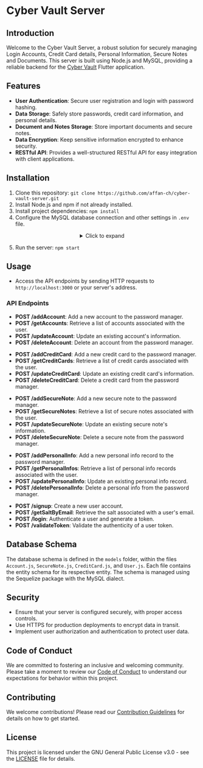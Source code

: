# Cyber Vault Server 

## Introduction

Welcome to the Cyber Vault Server, a robust solution for securely managing Login Accounts, Credit Card details, Personal Information, Secure Notes and Documents. This server is built using Node.js and MySQL, providing a reliable backend for the [Cyber Vault](https://github.com/affan-ch/Cyber-Vault) Flutter application.

## Features

- **User Authentication**: Secure user registration and login with password hashing.
- **Data Storage**: Safely store passwords, credit card information, and personal details.
- **Document and Notes Storage**: Store important documents and secure notes.
- **Data Encryption**: Keep sensitive information encrypted to enhance security.
- **RESTful API**: Provides a well-structured RESTful API for easy integration with client applications.

## Installation

1. Clone this repository: `git clone https://github.com/affan-ch/cyber-vault-server.git`
2. Install Node.js and npm if not already installed.
3. Install project dependencies: `npm install`
4. Configure the MySQL database connection and other settings in `.env` file.

  <details align="center">
   <summary>Click to expand</summary>
   <dl align="left"><dd><dl><dd><dl><dd><dl><dd>

   ```env
   # JWT Secret Key for Token Signing
   JWT_SECRET=""

   # Database Configuration
   DB_HOST="localhost"
   DB_DIALECT="mysql"
   DB_PORT=3306
   DB_NAME="cyber_vault"
   DB_USERNAME="root"
   DB_PASSWORD=""
   ```

   ### Variable Descriptions

   - **JWT_SECRET:** This is the secret key used for signing JWT tokens.

   - **DB_HOST:** The host address where your MySQL database is running. Change it if your database is hosted elsewhere.

   - **DB_DIALECT:** The database dialect. In this case, it's set to "mysql."

   - **DB_PORT:** The port on which your MySQL database is running. Change it if your database uses a different port.

   - **DB_NAME:** The name of your MySQL database.

   - **DB_USERNAME:** The username used to connect to the MySQL database. Change it if you have a different username.

   - **DB_PASSWORD:** The password used to connect to the MySQL database. Replace it with your actual database password.

   <img src="https://raw.githubusercontent.com/Tarikul-Islam-Anik/Animated-Fluent-Emojis/master/Emojis/Symbols/Warning.png" alt="Warning" width="25" height="25" /> Make sure not to share or expose your `.env` file, especially sensitive information like secret keys and passwords. Consider adding it to your `.gitignore` file to prevent accidental commits.

   </dd></dl></dd></dl></dd></dl></dd></dl>
   </details>

   
5. Run the server: `npm start`

## Usage

- Access the API endpoints by sending HTTP requests to `http://localhost:3000` or your server's address.

### API Endpoints

- **POST /addAccount**: Add a new account to the password manager.
- **POST /getAccounts**: Retrieve a list of accounts associated with the user.
- **POST /updateAccount**: Update an existing account's information.
- **POST /deleteAccount**: Delete an account from the password manager.

<!-- Empty line -->

- **POST /addCreditCard**: Add a new credit card to the password manager.
- **POST /getCreditCards**: Retrieve a list of credit cards associated with the user.
- **POST /updateCreditCard**: Update an existing credit card's information.
- **POST /deleteCreditCard**: Delete a credit card from the password manager.

<!-- Empty line -->

- **POST /addSecureNote**: Add a new secure note to the password manager.
- **POST /getSecureNotes**: Retrieve a list of secure notes associated with the user.
- **POST /updateSecureNote**: Update an existing secure note's information.
- **POST /deleteSecureNote**: Delete a secure note from the password manager.

<!-- Empty line -->

- **POST /addPersonalInfo**: Add a new personal info record to the password manager.
- **POST /getPersonalInfos**: Retrieve a list of personal info records associated with the user.
- **POST /updatePersonalInfo**: Update an existing personal info record.
- **POST /deletePersonalInfo**: Delete a personal info from the password manager.

<!-- Empty line -->

- **POST /signup**: Create a new user account.
- **POST /getSaltByEmail**: Retrieve the salt associated with a user's email.
- **POST /login**: Authenticate a user and generate a token.
- **POST /validateToken**: Validate the authenticity of a user token.

  
## Database Schema

The database schema is defined in the `models` folder, within the files `Account.js`, `SecureNote.js`, `CreditCard.js`, and `User.js`. Each file contains the entity schema for its respective entity. The schema is managed using the Sequelize package with the MySQL dialect.


## Security

- Ensure that your server is configured securely, with proper access controls.
- Use HTTPS for production deployments to encrypt data in transit.
- Implement user authorization and authentication to protect user data.

## Code of Conduct

We are committed to fostering an inclusive and welcoming community. Please take a moment to review our [Code of Conduct](CODE_OF_CONDUCT.md) to understand our expectations for behavior within this project.
   
## Contributing

We welcome contributions! Please read our [Contribution Guidelines](CONTRIBUTING.md) for details on how to get started.

## License

This project is licensed under the GNU General Public License v3.0 - see the [LICENSE](LICENSE) file for details.

